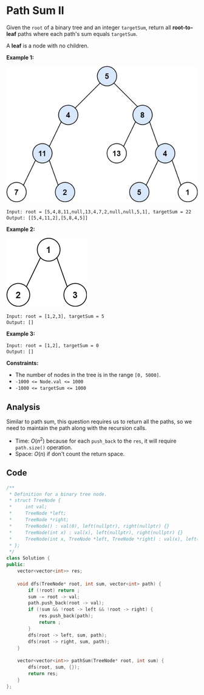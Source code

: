 # Path Sum II

Given the `root` of a binary tree and an integer `targetSum`, return all **root-to-leaf** paths where each path's sum equals `targetSum`.

A **leaf** is a node with no children.

 

**Example 1:**

![img](resources/113a.jpg)

```
Input: root = [5,4,8,11,null,13,4,7,2,null,null,5,1], targetSum = 22
Output: [[5,4,11,2],[5,8,4,5]]
```

**Example 2:**

![img](resources/113b.jpg)

```
Input: root = [1,2,3], targetSum = 5
Output: []
```

**Example 3:**

```
Input: root = [1,2], targetSum = 0
Output: []
```

 

**Constraints:**

- The number of nodes in the tree is in the range `[0, 5000]`.
- `-1000 <= Node.val <= 1000`
- `-1000 <= targetSum <= 1000`

## Analysis

Similar to path sum, this question requires us to return all the paths, so we need to maintain the path along with the recursion calls.

* Time: $O(n^2)$ because for each `push_back` to the `res`, it will require `path.size()` operation.
* Space: $O(n)$ if don't count the return space.

## Code

```c++
/**
 * Definition for a binary tree node.
 * struct TreeNode {
 *     int val;
 *     TreeNode *left;
 *     TreeNode *right;
 *     TreeNode() : val(0), left(nullptr), right(nullptr) {}
 *     TreeNode(int x) : val(x), left(nullptr), right(nullptr) {}
 *     TreeNode(int x, TreeNode *left, TreeNode *right) : val(x), left(left), right(right) {}
 * };
 */
class Solution {
public:
    vector<vector<int>> res;
    
    void dfs(TreeNode* root, int sum, vector<int> path) {
        if (!root) return ;
        sum -= root -> val;
        path.push_back(root -> val);
        if (!sum && !root -> left && !root -> right) {
            res.push_back(path);
            return ;
        }
        dfs(root -> left, sum, path);
        dfs(root -> right, sum, path);
    }
    
    vector<vector<int>> pathSum(TreeNode* root, int sum) {
        dfs(root, sum, {});
        return res;
    }
};
```

